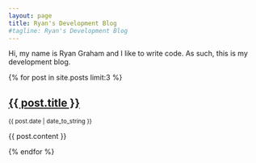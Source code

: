 ```yaml
---
layout: page
title: Ryan's Development Blog
#tagline: Ryan's Development Blog
---
```


Hi, my name is Ryan Graham and I like to write code. As such, this is my development blog.

{% for post in site.posts limit:3 %}
  <div class="well well-small">
    <h2><a href="{{ BASE_PATH }}{{ post.url }}">{{ post.title }}</a></h2>
    <small>{{ post.date | date_to_string }}</small>
    <p class="body">{{ post.content }}</p>
  </div>
{% endfor %}
